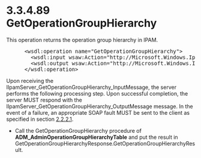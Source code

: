 <html dir="LTR" xmlns:mshelp="http://msdn.microsoft.com/mshelp" xmlns:ddue="http://ddue.schemas.microsoft.com/authoring/2003/5" xmlns:xlink="http://www.w3.org/1999/xlink" xmlns:tool="http://www.microsoft.com/tooltip">
 <body>
 <div id="header">
 <h1 class="heading">3.3.4.89 GetOperationGroupHierarchy</h1>
 </div>
 <div id="mainSection">
 <div id="mainBody">
 <div id="allHistory" class="saveHistory"></div>
 <div id="sectionSection0" class="section" name="collapseableSection">
 

<p>This operation returns the operation group hierarchy in
IPAM.</p>

<dl>
<dd>
<div><pre> &lt;wsdl:operation name=&quot;GetOperationGroupHierarchy&quot;&gt;
   &lt;wsdl:input wsaw:Action=&quot;http://Microsoft.Windows.Ipam/IIpamServer/GetOperationGroupHierarchy&quot; message=&quot;ipam:IIpamServer_GetOperationGroupHierarchy_InputMessage&quot; /&gt;
   &lt;wsdl:output wsaw:Action=&quot;http://Microsoft.Windows.Ipam/IIpamServer/GetOperationGroupHierarchyResponse&quot; message=&quot;ipam:IIpamServer_GetOperationGroupHierarchy_OutputMessage&quot; /&gt;
 &lt;/wsdl:operation&gt;
</pre></div>
</dd></dl>

<p>Upon receiving the
IIpamServer_GetOperationGroupHierarchy_InputMessage, the server performs the
following processing step. Upon successful completion, the server MUST respond
with the IIpamServer_GetOperationGroupHierarchy_OutputMessage message. In the
event of a failure, an appropriate SOAP fault MUST be sent to the client as
specified in section <a href="a90ad88d-2468-4ac1-bbb9-8f921d15bbc8.md">2.2.2.1</a>.</p>

<ul><li><p><span><span> 
</span></span>Call the GetOperationGroupHierarchy procedure of <b>ADM_AdminOperationGroupHierarchyTable</b>
and put the result in
GetOperationGroupHierarchyResponse.GetOperationGroupHierarchyResult.</p>

</li></ul>
 </div>
 </div>
 </div>
 </body>
</html>
